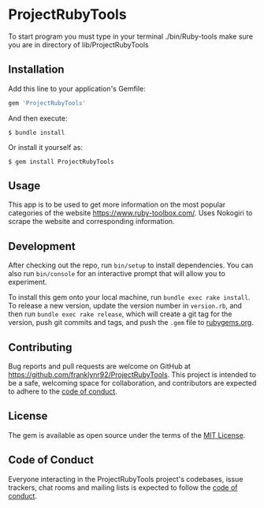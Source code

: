 # ProjectRubyTools

To start program you must type in your terminal ./bin/Ruby-tools
make sure you are in directory of  lib/ProjectRubyTools

## Installation

Add this line to your application's Gemfile:

```ruby
gem 'ProjectRubyTools'
```

And then execute:

    $ bundle install

Or install it yourself as:

    $ gem install ProjectRubyTools

## Usage

This app is to be used to get more information on the most popular categories of the website https://www.ruby-toolbox.com/.
Uses Nokogiri to scrape the website and corresponding information.

## Development

After checking out the repo, run `bin/setup` to install dependencies. You can also run `bin/console` for an interactive prompt that will allow you to experiment.

To install this gem onto your local machine, run `bundle exec rake install`. To release a new version, update the version number in `version.rb`, and then run `bundle exec rake release`, which will create a git tag for the version, push git commits and tags, and push the `.gem` file to [rubygems.org](https://rubygems.org).

## Contributing

Bug reports and pull requests are welcome on GitHub at https://github.com/franklynr92/ProjectRubyTools. This project is intended to be a safe, welcoming space for collaboration, and contributors are expected to adhere to the [code of conduct](https://github.com/franklynr92/ProjectRubyTools/blob/master/CODE_OF_CONDUCT.md).


## License

The gem is available as open source under the terms of the [MIT License](https://opensource.org/licenses/MIT).

## Code of Conduct

Everyone interacting in the ProjectRubyTools project's codebases, issue trackers, chat rooms and mailing lists is expected to follow the [code of conduct](https://github.com/franklynr92/ProjectRubyTools/blob/master/CODE_OF_CONDUCT.md).
